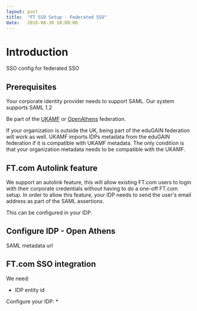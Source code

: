 ```yaml
---
layout: post
title:  "FT SSO Setup - Federated SSO"
date:   2016-08-30 10:00:00
---
```


# Introduction
SSO config for federated SSO

## Prerequisites
Your corporate identity provider needs to support SAML. Our system supports SAML 1.2

Be part of the [UKAMF](https://www.ukfederation.org.uk/) or [OpenAthens](http://www.openathens.net/) federation.

If your organization is outside the UK, being part of the eduGAIN federation will work as well. UKAMF imports IDPs metadata from the eduGAIN federation if it is compatible with UKAMF metadata. The only condition is that your organization metadata needs to be compatible with the UKAMF.

## FT.com Autolink feature
We support an autolink feature, this will allow existing FT.com users to login with their corporate credentials without having to do a one-off FT.com setup.
In order to allow this feature, your IDP needs to send the user's email address as part of the SAML assertions.

This can be configured in your IDP.

## Configure IDP - Open Athens
SAML metadata url

## FT.com SSO integration
We need:
* IDP entity id

Configure your IDP:
*

